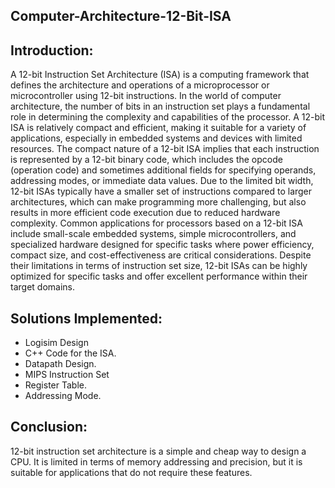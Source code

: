 ## Computer-Architecture-12-Bit-ISA

## Introduction:
A 12-bit Instruction Set Architecture (ISA) is a computing framework that defines the architecture and operations of a microprocessor or microcontroller using 12-bit instructions. In the world of computer architecture, the number of bits in an instruction set plays a fundamental role in determining the complexity and capabilities of the processor. A 12-bit ISA is relatively compact and efficient, making it suitable for a variety of applications, especially in embedded systems and devices with limited resources. The compact nature of a 12-bit ISA implies that each instruction is represented by a 12-bit binary code, which includes the opcode (operation code) and sometimes additional fields for specifying operands, addressing modes, or immediate data values. Due to the limited bit width, 12-bit ISAs typically have a smaller set of instructions compared to larger architectures, which can make programming more challenging, but also results in more efficient code execution due to reduced hardware complexity. Common applications for processors based on a 12-bit ISA include small-scale embedded systems, simple microcontrollers, and specialized hardware designed for specific tasks where power efficiency, compact size, and cost-effectiveness are critical considerations. Despite their limitations in terms of instruction set size, 12-bit ISAs can be highly optimized for specific tasks and offer excellent performance within their target domains.

## Solutions Implemented:

  -	Logisim Design
  -	C++ Code for the ISA. 
  -	Datapath Design.
  -	MIPS Instruction Set
  -	Register Table.
  -	Addressing Mode. 

## Conclusion:
12-bit instruction set architecture is a simple and cheap way to design a CPU. It is limited in terms of memory addressing and precision, but it is suitable for applications that do not require these features.
